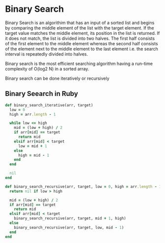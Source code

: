# Binary Search
Binary Search is an algorithim that has an input of a sorted list and begins by comparing the middle element of the list with the target element. If the target value matches the middle element, its position in the list is returned. If it does not match, the list is divided into two halves. The first half consists of the first element to the middle element whereas the second half consists of the element next to the middle element to the last element i.e. the search interval is repeatedly divided into halves.

Binary search is the most efficient searching algorithm having a run-time complexity of O(log2 N) in a sorted array.

Binary search can be done iteratively or recursively

## Binary Seearch in Ruby
```ruby
def binary_search_iterative(arr, target)
  low = 0
  high = arr.length - 1

  while low <= high
    mid = (low + high) / 2
    if arr[mid] == target
      return mid
    elsif arr[mid] < target
      low = mid + 1
    else
      high = mid - 1
    end
  end

  nil
end

def binary_search_recursive(arr, target, low = 0, high = arr.length - 1)
  return nil if low > high

  mid = (low + high) / 2
  if arr[mid] == target
    return mid
  elsif arr[mid] < target
    binary_search_recursive(arr, target, mid + 1, high)
  else
    binary_search_recursive(arr, target, low, mid - 1)
  end
end
```
